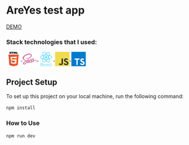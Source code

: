 # AreYes test app

[DEMO](https://github.com/GabrielMaksimovich/areyes-app-test)

### Stack technologies that I used:

<p align="left">
  <a href="https://www.w3.org/html/" target="_blank" rel="noreferrer">
    <img src="https://raw.githubusercontent.com/devicons/devicon/master/icons/html5/html5-original-wordmark.svg" align="center" alt="html5" width="40" height="40"/>
  </a>

  <a href="https://sass-lang.com" target="_blank" rel="noreferrer">
    <img src="https://raw.githubusercontent.com/devicons/devicon/master/icons/sass/sass-original.svg" align="center" alt="sass" width="40" height="40"/>
  </a>

  <a href="https://reactjs.org/" target="_blank" rel="noreferrer"> 
    <img src="https://raw.githubusercontent.com/devicons/devicon/master/icons/react/react-original-wordmark.svg" align="center" alt="react" width="40" height="40"/> 
  </a>

  <a href="https://developer.mozilla.org/en-US/docs/Web/JavaScript" target="_blank" rel="noreferrer"> 
    <img src="https://raw.githubusercontent.com/devicons/devicon/master/icons/javascript/javascript-original.svg" align="center" alt="javascript" width="40" height="40"/> 
  </a> 

  <a href="https://www.typescriptlang.org/" target="_blank" rel="noreferrer"> 
    <img src="https://raw.githubusercontent.com/devicons/devicon/master/icons/typescript/typescript-original.svg" align="center" alt="typescript" width="40" height="40"/>
  </a>

## Project Setup

To set up this project on your local machine, run the following command:

```sh
npm install
```

### How to Use

```sh
npm run dev
```
